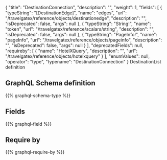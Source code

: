 {
  "title": "DestinationConnection",
  "description": "",
  "weight": 1,
  "fields": [
    {
      "typeString": "[DestinationEdge]",
      "name": "edges",
      "url": "/travelgatex/reference/objects/destinationedge",
      "description": "",
      "isDeprecated": false,
      "args": null
    },
    {
      "typeString": "String!",
      "name": "token",
      "url": "/travelgatex/reference/scalars/string",
      "description": "",
      "isDeprecated": false,
      "args": null
    },
    {
      "typeString": "PageInfo!",
      "name": "pageInfo",
      "url": "/travelgatex/reference/objects/pageinfo",
      "description": "",
      "isDeprecated": false,
      "args": null
    }
  ],
  "deprecatedFields": null,
  "requireby": [
    {
      "name": "HotelXQuery",
      "description": "",
      "url": "/travelgatex/reference/objects/hotelxquery"
    }
  ],
  "enumValues": null,
  "operator": "type",
  "typename": "DestinationConnection"
}
DestinationList definition
## GraphQL Schema definition

{{% graphql-schema-type %}}

## Fields

{{% graphql-field %}}

## Require by

{{% graphql-require-by %}}
